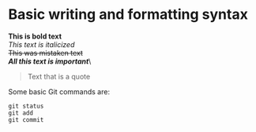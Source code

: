 # Basic writing and formatting syntax

**This is bold text**\
*This text is italicized*	\
~~This was mistaken text~~	\
***All this text is important***\
> Text that is a quote

Some basic Git commands are:
```
git status
git add
git commit
```

